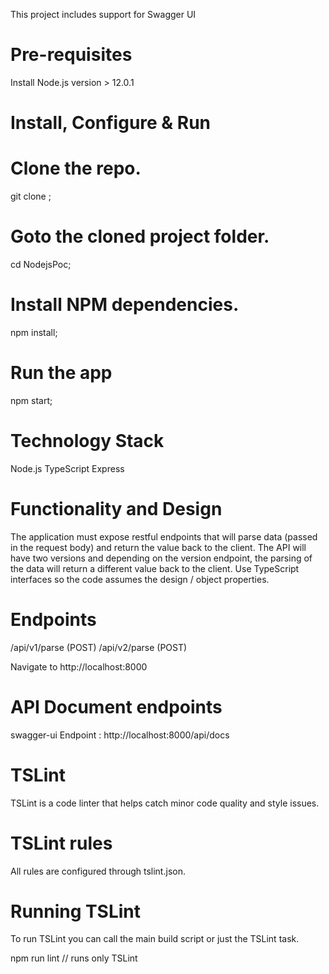 
This project  includes support for Swagger UI
# Pre-requisites
Install Node.js version > 12.0.1

# Install, Configure & Run

# Clone the repo.
git clone <repourl>;

# Goto the cloned project folder.
cd NodejsPoc;

# Install NPM dependencies.
npm install;

# Run the app
npm start;

# Technology Stack
Node.js
TypeScript
Express

# Functionality and Design
The application must expose restful endpoints that will parse data (passed in the request body) and return the value back to the
client. The API will have two versions and depending on the version endpoint, the parsing of the data will return a different value back to the client. Use TypeScript interfaces so the code assumes the design / object properties.

# Endpoints
/api/v1/parse (POST)
/api/v2/parse (POST)

Navigate to http://localhost:8000

# API Document endpoints

swagger-ui Endpoint : http://localhost:8000/api/docs

# TSLint
TSLint is a code linter that helps catch minor code quality and style issues.

# TSLint rules
All rules are configured through tslint.json.

# Running TSLint
To run TSLint you can call the main build script or just the TSLint task.

npm run lint  // runs only TSLint